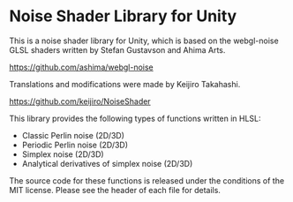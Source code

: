 Noise Shader Library for Unity
==============================

This is a noise shader library for Unity, which is based on the webgl-noise
GLSL shaders written by Stefan Gustavson and Ahima Arts.

https://github.com/ashima/webgl-noise

Translations and modifications were made by Keijiro Takahashi.

https://github.com/keijiro/NoiseShader

This library provides the following types of functions written in HLSL:

- Classic Perlin noise (2D/3D)
- Periodic Perlin noise (2D/3D)
- Simplex noise (2D/3D)
- Analytical derivatives of simplex noise (2D/3D)

The source code for these functions is released under the conditions of the
MIT license. Please see the header of each file for details.
